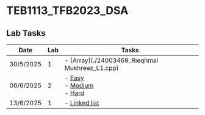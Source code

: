 # TEB1113_TFB2023_DSA

## Lab Tasks

| Date       | Lab | Tasks                         |
|------------|-----|-------------------------------|
| 30/5/2025  | 1   | - [Array](./24003469_Rieqhmal Mukhreez_L1.cpp)      |
| 06/6/2025  | 2   | - [Easy](./24003469_Rieqhmal_L2_Easy.cpp) <br> - [Medium](./24003469_Rieqhmal_L2_Medium.cpp) <br> - [Hard](./24003469_Rieqhmal_L2_Hard.cpp) |
| 13/6/2025  | 1   | - [Linked list](./L3)
